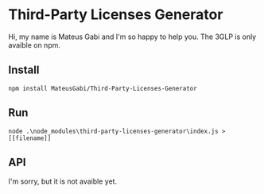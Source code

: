 # Third-Party Licenses Generator

Hi, my name is Mateus Gabi and I'm so happy to help you. The 3GLP is only avaible on npm.

## Install

```npm install MateusGabi/Third-Party-Licenses-Generator```

## Run

```node .\node_modules\third-party-licenses-generator\index.js > [[filename]]```

## API

I'm sorry, but it is not avaible yet.
